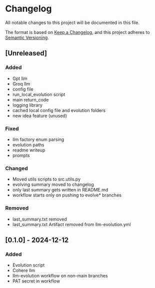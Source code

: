 # Changelog

All notable changes to this project will be documented in this file.

The format is based on [Keep a Changelog](https://keepachangelog.com/en/1.1.0/),
and this project adheres to [Semantic Versioning](https://semver.org/spec/v2.0.0.html).

## [Unreleased]

### Added

- Gpt llm
- Groq llm
- config file
- run_local_evolution script
- main return_code
- logging library
- cached local config file and evolution folders
- new idea feature (unused)

### Fixed

- llm factory enum parsing
- evolution paths
- readme writeup
- prompts

### Changed

- Moved utils scripts to src.utils.py
- evolving summary moved to changelog
- only last summary gets written in README.md
- workflow starts only on pushing to evolve* branches

### Removed

- last_summary.txt removed
- last_summary.txt Artifact removed from llm-evolution.yml

## [0.1.0] - 2024-12-12

### Added

- Evolution script
- Cohere llm
- llm-evolution workflow on non-main branches
- PAT secret in workflow
